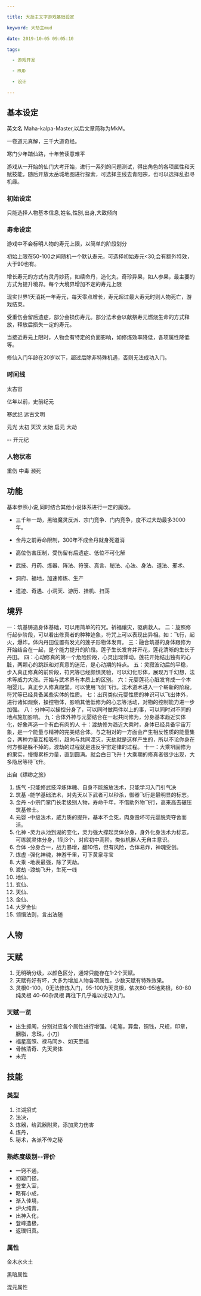```yaml
---

title: 大劫主文字游戏基础设定

keyword: 大劫主mud

date: 2019-10-05 09:05:10

tags:

  - 游戏开发

  - MUD

  - 设计

---
```

## 基本设定

英文名 Maha-kalpa-Master,以后文章简称为MkM。

一卷道元真解，三千大道奇经。

寒门少年踏仙路，十年苦读意难平

游戏从一开始的仙门大考开始，进行一系列的问题测试，得出角色的各项属性和天赋技能，随后开放太岳城地图进行探索，可选择主线去青阳宗，也可以选择乱逛寻机缘。



### 初始设定

只能选择人物基本信息,姓名,性别,出身,大致倾向

### 寿命设定

游戏中不会标明人物的寿元上限，以简单的阶段划分

初始上限在50-100之间随机一个默认寿元，可选择初始寿元<30,会有额外特效，大于90也有。

增长寿元的方式有灵丹妙药，如续命丹，造化丸，奇珍异果，如人参果，最主要的方式为提升境界。每个大境界增加不定的寿元上限

现实世界1天消耗一年寿元，每天零点增长，寿元超过最大寿元时则人物死亡，游戏结束。

受重伤会留后遗症，部分会损伤寿元。部分法术会以献祭寿元燃烧生命的方式释放，释放后损失一定的寿元。

当接近寿元上限时，人物会有特定的负面影响，如修炼效率降低，各项属性降低等。

修仙入门年龄在20岁以下，超过后除非特殊机遇，否则无法成功入门。

### 时间线

太古宙

亿年以前，史前纪元

寒武纪 远古文明

元光
太初
天汉
太始
启元
大劫

-- 开元纪

### 人物状态

重伤
中毒
濒死

## 功能

基本参照小说,同时结合其他小说体系进行一定的魔改。

- 三千年一劫，黑暗魔灵反派、宗门竞争、门内竞争，度不过大劫最多3000年。

- 金丹之前寿命限制，300年不成金丹就身死道消

- 高位伤害压制，受伤留有后遗症、低位不可化解

- 武技、丹药、炼器、阵法、符箓、真言、秘法、心法、身法、道法、邪术、

- 洞府、福地，加速修炼、生产

- 遗迹、奇遇、小洞天、游历、挂机、扫荡


## 境界


一：筑基铸造身体基础，可以用简单的符咒。祈福禳灾，驱病救人。
二：旋照修行起步阶段，可以看出修真者的种种迹象，符咒上可以表现出异相。如：飞行，起火，爆炸。体内丹田位置有发光的莲子形物体发育。
三：融合筑基的身体跟修为开始结合在一起，是个能力提升的阶段。莲子生长发育并开花，莲花清晰的生长于丹田。
四：心动修真的第一个危险阶段，心灵出现悸动。莲花开始结出独有的心脏，两颗心的跳跃和对真意的迷茫，是心动期的特点。
五：灵寂波动后的平稳，步入真正修真的前阶段，符咒等已经颇惧灵验，可以幻化形体，展现万千幻想，法术等威力大涨。开始与武术界有本质上的区别。
六：元婴莲花心脏发育成一个本相婴儿，真正步入修真殿堂。可以使用飞剑飞行。法术道术进入一个崭新的阶段。符咒等已经具备某些实体的性质。
七：出窍类似元婴性质的神识可以飞出体外，进行诸如观察，操控物体，影响其他低修为的心志等活动，对物的控制能力进一步加强。
八：分神可以操控分身了，可以同时做两件以上的事，可以同时对不同的地点施加影响。
九：合体外神与元婴结合在一起共同修为，分身基本趋近实体化，好象再造一个有血有肉的人
十：渡劫修为趋近大乘时，身体已经具备宇宙万象，是一个能量与精神的完美结合体。与之相对的一方面会产生相反性质的能量集合，两种力量互相吸引，趋向与共同湮灭，天劫就是这样产生的，所以不论你身在何方都是躲不掉的。渡劫的过程就是违反宇宙定律的过程。
十一：大乘巩固修为的果实，慢慢累积力量，直到圆满。就会白日飞升！大乘期的修真者很少出现，大多隐居等待飞升。

出自《缥缈之旅》

1. 练气 -只能修武技淬炼体魄、自身不能施放法术，只能学习入门引气决
2. 筑基 -能学基础法术，对先天以下武者可以秒杀，御器飞行是最明显的标志。
3. 金丹 -小宗门掌门长老级别人物，寿命千年，不借助外物飞行，高来高去碾压筑基修士。
4. 元婴 -中级法术，威力质的提升，基本不会死，肉身毁坏可元婴脱壳夺舍而活。
5. 化神 -灵力从池到湖的变化，灵力强大撑起灵体分身，身外化身法术为标志，可练就灵体分身，1到3个，对应初中高阶。类似机器人无自主意识。
6. 合体 -分身合一，战力暴增，翻10倍，但有风险，合体易炸，神魂受创。
7. 炼虚 -强化神魂，神游千里，可下黄泉寻宝
8. 大乘 -地表最强，除了天劫。
9. 渡劫 -渡劫飞升，生死一线
10. 地仙、
11. 玄仙、
12. 天仙、
13. 金仙、
14. 大罗金仙
15. 领悟法则，言出法随

## 人物

## 天赋 

1. 无明确分级，以颜色区分，通常只能存在1-2个天赋。
2. 天赋有好有坏，大多为增加人物各项属性，少数天赋有特殊效果。
3. 灵根0-100，0无法修炼入门，95-100为天灵根，依次80-95地灵根，60-80 纯灵根 40-60杂灵根 再往下几乎难以成功入门。

### 天赋一览

- 出生抓阄，分别对应各个属性进行增强。（毛笔，算盘，铜钱，尺规，印章，胭脂，念珠，小刀）
- 福星高照、禄马同乡、如天至福
- 骨骼清奇、先天灵体
- 未完

## 技能 

### 类型

1. 江湖招式
2. 法决，
3. 炼器，给武器附灵，添加灵力伤害
4. 炼丹，
5. 秘术，各派不传之秘 

### 熟练度级别--评价

- 一窍不通，
- 初窥门径，
- 登堂入室，
- 略有小成，
- 渐入佳境，
- 炉火纯青，
- 出神入化，
- 登峰造极，
- 返璞归真。

### 属性

金木水火土

黑暗属性

混元属性

